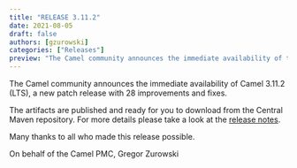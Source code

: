 ```yaml
---
title: "RELEASE 3.11.2"
date: 2021-08-05
draft: false
authors: [gzurowski]
categories: ["Releases"]
preview: "The Camel community announces the immediate availability of the new Camel 3.11.2 LTS release"
---
```



The Camel community announces the immediate availability of Camel 3.11.2 (LTS), a new patch release with 28 improvements and fixes.

The artifacts are published and ready for you to download from the Central Maven repository. For more details please take a look at the [release notes](/releases/release-3.11.2/).

Many thanks to all who made this release possible.

On behalf of the Camel PMC,
Gregor Zurowski
